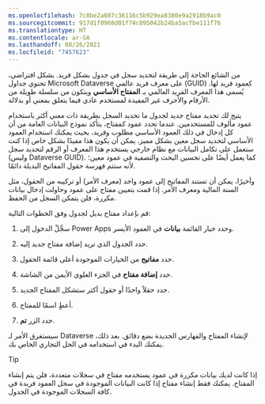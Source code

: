 ```yaml
---
ms.openlocfilehash: 7c8be2a087c36116c5b929ea8380e9a2918b9ac0
ms.sourcegitcommit: 917d1f0968d01f74c095042b24ba5acfbe111f76
ms.translationtype: HT
ms.contentlocale: ar-SA
ms.lasthandoff: 08/26/2021
ms.locfileid: "7457623"
---
```

من الشائع الحاجة إلى طريقة لتحديد سجل في جدول بشكل فريد.
بشكل افتراضي، تحتوي جداول Microsoft Dataverse على معرف فريد عالمي (GUID) كعمود فريد لها. يُسمى هذا المعرف الفريد العالمي بـ **المفتاح الأساسي** ويتكون من سلسلة طويلة من الأرقام والأحرف غير المفيدة لمستخدم عادي فيما يتعلق بمعني أو بدلالة.

يتيح لك تحديد مفتاح جديد لجدول ما تحديد السجل بطريقة ذات معني أكثر باستخدام عمود مألوف للمستخدمين. عندما تحدد عمود كمفتاح، يتأكد نموذج البيانات العامة من أن كل إدخال في ذلك العمود الأساسي مطلوب وفريد، بحيث يمكنك استخدام العمود الأساسي لتحديد سجل معين بشكل مميز. يمكن أن يكون هذا مفيدًا بشكل خاص إذا كنت ستعمل على تكامل البيانات مع نظام خارجي يستخدم هذا المعرف أو الرقم لتحديد سجل (وليس Dataverse GUID). كما يعمل أيضًا على تحسين البحث والتصفية في عمود معين؛ لأنه ستتم فهرسة حقول المفاتيح البديلة دائمًا.

وأخيرًا، يمكن أن تستند المفاتيح إلى عمود واحد (معرف الأمر) أو تركيبه من الحقول، مثل السنة المالية ومعرف الأمر. إذا قمت بتعيين مفتاح على عمود وحاولت إدخال بيانات مكررة، فلن يتمكن السجل من الحفظ.

قم بإعداد مفتاح بديل لجدول وفق الخطوات التالية:

1.  سجِّلْ الدخول إلى Power Apps وحدد خيار القائمة **بيانات** في العمود الأيسر.

2.  حدد الجدول الذي تريد إضافة مفتاح جديد إليه.

3.  حدد **مفاتيح** من الخيارات الموجودة أعلى قائمة الحقول.

4.  حدد **إضافة مفتاح** في الجزء العلوي الأيمن من الشاشة.

5.  حدد حقلاً واحدًا أو حقول أكثر ستشكل المفتاح الجديد.

6.  أعطٍ اسمًا للمفتاح.

7.  حدد الزر **تم**.

سيستغرق الأمر لـ Dataverse لإنشاء المفتاح والفهارس الجديدة بضع دقائق. بعد ذلك، يمكنك البدء في استخدامه في الحل التجاري الخاص بك.

> [!TIP]
> إذا كانت لديك بيانات مكررة في عمود يستخدمه مفتاح في سجلات متعددة، فلن يتم إنشاء المفتاح. يمكنك فقط إنشاء مفتاح إذا كانت البيانات الموجودة في سجل العمود فريدة في كافة السجلات الموجودة في الجدول.
